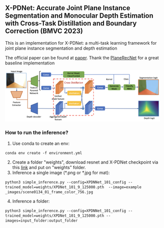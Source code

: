 ## X-PDNet: Accurate Joint Plane Instance Segmentation and Monocular Depth Estimation with Cross-Task Distillation and Boundary Correction (BMVC 2023)
This is an implementation for X-PDNet: a multi-task learning framework for joint plane instance segmentation and depth estimation

The official paper can be found at [paper](https://arxiv.org/pdf/2309.08424v2.pdf). Thank the [PlaneRecNet](https://github.com/EryiXie/PlaneRecNet) for a great baseline implementation

![Network Architecture](/images/X_PDNet.png)



### How to run the inference?
1. Use conda to create an env:
```
conda env create -f environment.yml
```

2. Create a folder "weights", download resnet and X-PDNet checkpoint via this [link](https://drive.google.com/drive/folders/1Y5cIHAKG44lEz0O6eNOfxoc7oRKMEFzL?usp=sharing) and put on "weights" folder.
3. Inference a single image (*.png or *.jpg for mat):
```
python3 simple_inference.py --config=XPDNNet_101_config --trained_model=weights/XPDNet_101_9_125000.pth  --image=example
_images/scene0134_01_frame_color_756.jpg

```
4. Inference a folder:
```
python3 simple_inference.py --config=XPDNNet_101_config --trained_model=weights/XPDNet_101_9_125000.pth --images=input_folder:output_folder

```